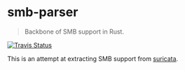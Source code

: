 smb-parser
===========

> Backbone of SMB support in Rust.

[![Travis Status](https://travis-ci.org/epage/smb-parser.svg?branch=master)](https://travis-ci.org/epage/smb-parser)

This is an attempt at extracting SMB support from [suricata](https://github.com/OISF/suricata).
